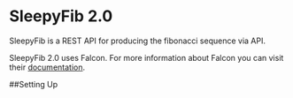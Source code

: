 SleepyFib 2.0
=============

SleepyFib is a REST API for producing the fibonacci sequence via API.

SleepyFib 2.0 uses Falcon. For more information about Falcon
you can visit their [documentation](http://falconframework.org/).

##Setting Up
